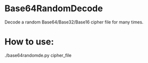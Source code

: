 # Base64RandomDecode
Decode a random Base64/Base32/Base16 cipher file for many times.
# How to use:
./base64randomde.py cipher_file
